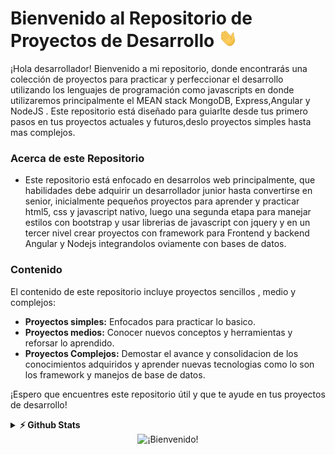 # Bienvenido al Repositorio de Proyectos de Desarrollo <img src="https://raw.githubusercontent.com/parth-27/parth-27/master/Hi.gif" width="30px"> 

¡Hola desarrollador! Bienvenido a mi repositorio, donde encontrarás una colección de proyectos para practicar y perfeccionar el desarrollo utilizando los lenguajes de programación como javascripts en donde utilizaremos principalmente el MEAN stack MongoDB, Express,Angular y NodeJS . Este repositorio está diseñado para guiarlte desde tus primero pasos en tus proyectos actuales y futuros,deslo proyectos simples hasta mas complejos.

### Acerca de este Repositorio

- Este repositorio está enfocado en desarrolos web principalmente, que habilidades debe adquirir un desarrollador junior hasta convertirse en senior, inicialmente pequeños proyectos para aprender y practicar html5, css y javascript nativo, luego una segunda etapa para manejar estilos con bootstrap y usar librerias de javascript con jquery y en un tercer nivel crear proyectos con framework para Frontend y backend  Angular y Nodejs integrandolos oviamente con bases de datos.

### Contenido

El contenido de este repositorio incluye proyectos sencillos , medio y complejos:

- **Proyectos simples:** Enfocados para practicar lo basico.
- **Proyectos medios:** Conocer nuevos conceptos y herramientas y reforsar lo aprendido.
- **Proyectos Complejos:** Demostar el avance y consolidacion de los conocimientos adquiridos y aprender nuevas tecnologias como lo son los framework y manejos de base de datos.


¡Espero que encuentres este repositorio útil y que te ayude en tus proyectos de desarrollo!

 <details>	
  <summary><b>⚡ Github Stats</b></summary>

  <br />
  <img height="180em" src="https://github-readme-stats.vercel.app/api?username=guillermonoah&show_icons=true&hide_border=true&&count_private=true&include_all_commits=true" />
  <img height="180em" src="https://github-readme-stats.vercel.app/api/top-langs/?username=guillermonoah&exclude_repo=KNN-Image-Classification&show_icons=true&hide_border=true&layout=compact&langs_count=8"/>
</details>

<div align="center">
  <img src="[https://media.giphy.com/media/XreQmk7ETCak0/giphy.gif](https://media.giphy.com/media/v1.Y2lkPTc5MGI3NjExZXhxN3JvMzlieGNiMjI5YmI3bWI5Z2JnemhvZ3c1bDRpN3ZzcDA5biZlcD12MV9naWZzX3NlYXJjaCZjdD1n/bGgsc5mWoryfgKBx1u/giphy.gif)" width="100" height="100" alt="¡Bienvenido!" />
</div>
